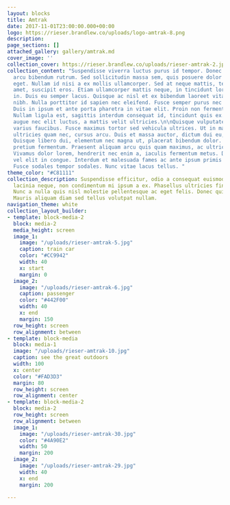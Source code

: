 ```yaml
---
layout: blocks
title: Amtrak
date: 2017-11-01T23:00:00.000+00:00
logo: https://rieser.brandlew.co/uploads/logo-amtrak-8.png
description: 
page_sections: []
attached_gallery: gallery/amtrak.md
cover_image: ''
collection_cover: https://rieser.brandlew.co/uploads/rieser-amtrak-2.jpg
collection_content: "Suspendisse viverra luctus purus id tempor. Donec id magna vitae
  arcu bibendum rutrum. Sed sollicitudin massa sem, quis posuere dolor vestibulum
  eget. Nullam id nisi a ex mollis ullamcorper. Sed at neque mattis, tempor sem sit
  amet, suscipit eros. Etiam ullamcorper mattis neque, in tincidunt lorem aliquam
  in. Duis eu semper lacus. Quisque ac nisl et ex bibendum laoreet vitae sit amet
  nibh. Nulla porttitor id sapien nec eleifend. Fusce semper purus nec gravida efficitur.
  Duis in ipsum et ante porta pharetra in vitae elit. Proin non fermentum sapien.
  Nullam ligula est, sagittis interdum consequat id, tincidunt quis ex. Duis iaculis
  augue nec elit luctus, a mattis velit ultricies.\n\nQuisque vulputate lorem quis
  varius faucibus. Fusce maximus tortor sed vehicula ultrices. Ut in magna tempor,
  ultricies quam nec, cursus arcu. Duis et massa auctor, dictum dui eu, feugiat leo.
  Quisque libero dui, elementum nec magna ut, placerat bibendum dolor. Nunc porta
  pretium fermentum. Praesent aliquam arcu quis quam maximus, ac ultricies nibh euismod.
  Vivamus dolor lorem, hendrerit nec enim a, iaculis fermentum metus. Duis dictum
  vel elit in congue. Interdum et malesuada fames ac ante ipsum primis in faucibus.
  Fusce sodales tempor sodales. Nunc vitae lacus tellus. "
theme_color: "#C81111"
collection_description: Suspendisse efficitur, odio a consequat euismod, turpis diam
  lacinia neque, non condimentum mi ipsum a ex. Phasellus ultricies finibus nisi.
  Nunc a nulla quis nisl molestie pellentesque ac eget felis. Donec quis neque dui.
  Mauris aliquam diam sed tellus volutpat nullam.
navigation_theme: white
collection_layout_builder:
- template: block-media-2
  block: media-2
  media_height: screen
  image_1:
    image: "/uploads/rieser-amtrak-5.jpg"
    caption: train car
    color: "#CC9942"
    width: 40
    x: start
    margin: 0
  image_2:
    image: "/uploads/rieser-amtrak-6.jpg"
    caption: passenger
    color: "#442F00"
    width: 40
    x: end
    margin: 150
  row_height: screen
  row_alignment: between
- template: block-media
  block: media-1
  image: "/uploads/rieser-amtrak-10.jpg"
  caption: see the great outdoors
  width: 100
  x: center
  color: "#FAD3D3"
  margin: 80
  row_height: screen
  row_alignment: center
- template: block-media-2
  block: media-2
  row_height: screen
  row_alignment: between
  image_1:
    image: "/uploads/rieser-amtrak-30.jpg"
    color: "#4A90E2"
    width: 50
    margin: 200
  image_2:
    image: "/uploads/rieser-amtrak-29.jpg"
    width: 40
    x: end
    margin: 200

---
```

